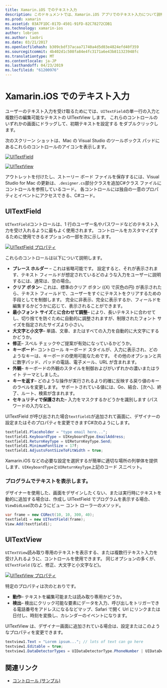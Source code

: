 ```yaml
---
title: Xamarin.iOS でのテキスト入力
description: このドキュメントでは、Xamarin.iOS アプリでのテキスト入力について説明します。 これは、UITextField と UITextVIew を使用してプログラムと iOS デザイナーの両方について説明します。
ms.prod: xamarin
ms.assetid: 03A7F1DC-017D-4501-91FD-82C78272CDB1
ms.technology: xamarin-ios
author: lobrien
ms.author: laobri
ms.date: 03/21/2017
ms.openlocfilehash: b309cbdf37acaa71740a4d5d03e4824efd40f359
ms.sourcegitcommit: 4b402d1c508fa84e4fc3171a6e43b811323948fc
ms.translationtype: MT
ms.contentlocale: ja-JP
ms.lasthandoff: 04/23/2019
ms.locfileid: "61200976"
---
```

# <a name="text-input-in-xamarinios"></a>Xamarin.iOS でのテキスト入力

ユーザーのテキスト入力を受け取るためにでは、`UITextField`の単一行の入力と複数行の編集可能なテキストの UITextView します。 これらのコントロールのいずれかの画面にドラッグして、初期テキストを設定する をダブルクリックします。

次のスクリーン ショットは、Mac の Visual Studio のツールボックス パッドにあるこれらのコントロールのアイコンを表示します。

 [![](text-input-images/image11a.png "UITextField")](text-input-images/image11a.png#lightbox)

 [![](text-input-images/image13a.png "UITextView")](text-input-images/image13a.png#lightbox)

アウトレットを付けたし、ストーリー ボード ファイルを保存するには、Visual Studio for Mac の更新は、`.designer.cs`部分クラスを追加C#クラス ファイルにコントロールを参照しているコード。 各コントロールには独自の一意のプロパティとイベントにアクセスできる、C#コード。

 <a name="UITextField" />


## <a name="uitextfield"></a>UITextField

`UITextField`コントロールは、1 行のユーザー名やパスワードなどのテキスト入力を受け入れるように最もよく使用されます。 コントロールをカスタマイズするために使用できるオプションの一部を次に示します。

 [![](text-input-images/image15a.png "UITextField プロパティ")](text-input-images/image15a.png#lightbox)

これらのコントロールは以下について説明します。

-  **プレース ホルダー** – これは省略可能です。 設定すると、それが表示されます、テキスト フィールドが想定されているどのような入力をユーザーに説明するには、通常は、空の場合。
-  **クリア ボタン**– これは、標準のクリア ボタン ((X) で灰色の円) が表示されたら、テキスト フィールドで、ユーザーをすぐにテキストをクリアするための手段としてを制御します。 完全に非表示、完全に表示するか、フィールドを編集するかどうかに応じて、表示されることができます。
-  **最小フォント サイズ**と**に合わせて調整**– により、長いテキストに合わせてし、切り捨てを防ぐために自動的に調整されますが、制限されたフォント サイズを指定されたサイズより小さい。
-  **大文字と小文字**– 単語、文章、またはすべての入力を自動的に大文字にするかどうか。
-  **修正**– スペル チェックやご提案が有効になっているかどうか。
-  **キーボード**– コントロール キーボード スタイルが、入力に表示され、どのようなキーは、キーボードの使用可能なためです。 その他のオプションと共に数字パッド、パッドの電話、電子メール、URL が含まれます。
-  **外観**– キーボードの外観のスタイルを制御およびがいずれかの濃いまたはライト テーマとしました。
-  **キーを返す**– どのような操作が実行されるより的確に反映する戻り値のキーのラベルを変更します。 サポートされている値には、Go、結合、[次へ]、終了、ルート、検索が含まれます。
-  **セキュリティで保護された**– 入力をマスクするかどうかを識別します (パスワードの入力など)。


UITextField が呼び出された場合`textfield1`が追加されて画面に、デザイナーの設定またはそのプロパティを変更できますC#次のようにします。

```csharp
textfield1.Placeholder = "type email here...";
textfield1.KeyboardType = UIKeyboardType.EmailAddress;
textfield1.ReturnKeyType = UIReturnKeyType.Send;
textfield1.MinimumFontSize = 17f;
textfield1.AdjustsFontSizeToFitWidth = true;
```

Xamarin.iOS などの必要な設定を選択するが簡単に適切な場所の列挙体を提供します、`UIKeyboardType`と`UIReturnKeyType`上記のコード スニペット。

### <a name="display-text-programmatically"></a>プログラムでテキストを表示します。

デザイナーを使用した、画面をデザインしたくない、または実行時にテキストを動的に追加する場合は、作成し UITextField でプログラムを表示する場合、`ViewDidLoad`次のようにビュー コント ローラーのメソッド。

```csharp
var frame = new CGRect(10, 10, 300, 40);
textfield1 = new UITextField(frame);
View.Add(textfield1);
```

 <a name="UITextView" />


## <a name="uitextview"></a>UITextView

`UITextView`読み取り専用のテキストを表示する、または複数行テキスト入力を受け入れるように、コントロールを使用できます。 同じオプションの多くが、 `UITextField` (など、修正、大文字と小文字など)。

 [![](text-input-images/image16a.png "UITextView プロパティ")](text-input-images/image16a.png#lightbox)

特定のプロパティは次のとおりです。

-  **動作**– テキストを編集可能または読み取り専用かどうか。
-  **検出**– 検出にクリック可能な要素にデータを入力、呼び出しをトリガーできる電話番号をアドレスになるなどマップ、Safari で開く Url にリンクまたは日付し、時刻を変換し、カレンダーのイベントになります。


UITextView は、デザイナー画面に追加されている場合は、設定またはこのようなプロパティを変更できます。

```csharp
textview1.Text = "Lorem ipsum..."; // lots of text can go here
textview1.Editable = true;
textview1.DataDetectorTypes = UIDataDetectorType.PhoneNumber | UIDataDetectorType.Link;
```



## <a name="related-links"></a>関連リンク

- [コントロール (サンプル)](https://developer.xamarin.com/samples/Controls/)
